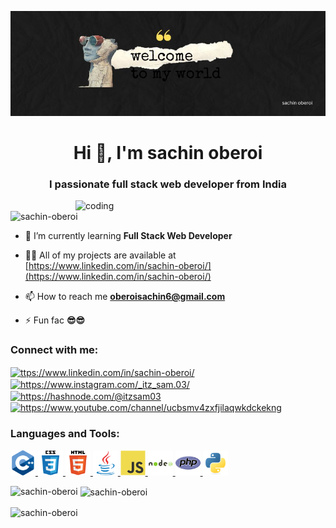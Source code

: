 ![logo](https://github.com/sachin-oberoi/sachin-oberoi/blob/main/welcome.jpg)
<h1 align="center">Hi 👋, I'm sachin oberoi</h1>
<h3 align="center">I passionate full stack web developer from India</h3>
<img align="right"alt="coding"width="400"src="https://i.pinimg.com/originals/ef/2d/b0/ef2db0885d94fd149a4b7914923bb2a3.gif">
<p align="left"> <img src="https://komarev.com/ghpvc/?username=sachin-oberoi&label=Profile%20views&color=0e75b6&style=flat" alt="sachin-oberoi" /> </p>

- 🌱 I’m currently learning **Full Stack Web Developer**

- 👨‍💻 All of my projects are available at [https://www.linkedin.com/in/sachin-oberoi/](https://www.linkedin.com/in/sachin-oberoi/)

- 📫 How to reach me **oberoisachin6@gmail.com**

- ⚡ Fun fac **😎😎**

<h3 align="left">Connect with me:</h3>
<p align="left">
<a href="https://linkedin.com/in/ttps://www.linkedin.com/in/sachin-oberoi/" target="blank"><img align="center" src="https://raw.githubusercontent.com/rahuldkjain/github-profile-readme-generator/master/src/images/icons/Social/linked-in-alt.svg" alt="ttps://www.linkedin.com/in/sachin-oberoi/" height="30" width="40" /></a>
<a href="https://instagram.com/https://www.instagram.com/_itz_sam.03/" target="blank"><img align="center" src="https://raw.githubusercontent.com/rahuldkjain/github-profile-readme-generator/master/src/images/icons/Social/instagram.svg" alt="https://www.instagram.com/_itz_sam.03/" height="30" width="40" /></a>
<a href="https://hashnode.com/https://hashnode.com/@itzsam03" target="blank"><img align="center" src="https://raw.githubusercontent.com/rahuldkjain/github-profile-readme-generator/master/src/images/icons/Social/hashnode.svg" alt="https://hashnode.com/@itzsam03" height="30" width="40" /></a>
<a href="https://www.youtube.com/c/https://www.youtube.com/channel/ucbsmv4zxfjilaqwkdckekng" target="blank"><img align="center" src="https://raw.githubusercontent.com/rahuldkjain/github-profile-readme-generator/master/src/images/icons/Social/youtube.svg" alt="https://www.youtube.com/channel/ucbsmv4zxfjilaqwkdckekng" height="30" width="40" /></a>
</p>

<h3 align="left">Languages and Tools:</h3>
<p align="left"> <a href="https://www.w3schools.com/cpp/" target="_blank" rel="noreferrer"> <img src="https://raw.githubusercontent.com/devicons/devicon/master/icons/cplusplus/cplusplus-original.svg" alt="cplusplus" width="40" height="40"/> </a> <a href="https://www.w3schools.com/css/" target="_blank" rel="noreferrer"> <img src="https://raw.githubusercontent.com/devicons/devicon/master/icons/css3/css3-original-wordmark.svg" alt="css3" width="40" height="40"/> </a> <a href="https://www.w3.org/html/" target="_blank" rel="noreferrer"> <img src="https://raw.githubusercontent.com/devicons/devicon/master/icons/html5/html5-original-wordmark.svg" alt="html5" width="40" height="40"/> </a> <a href="https://www.java.com" target="_blank" rel="noreferrer"> <img src="https://raw.githubusercontent.com/devicons/devicon/master/icons/java/java-original.svg" alt="java" width="40" height="40"/> </a> <a href="https://developer.mozilla.org/en-US/docs/Web/JavaScript" target="_blank" rel="noreferrer"> <img src="https://raw.githubusercontent.com/devicons/devicon/master/icons/javascript/javascript-original.svg" alt="javascript" width="40" height="40"/> </a> <a href="https://nodejs.org" target="_blank" rel="noreferrer"> <img src="https://raw.githubusercontent.com/devicons/devicon/master/icons/nodejs/nodejs-original-wordmark.svg" alt="nodejs" width="40" height="40"/> </a> <a href="https://www.php.net" target="_blank" rel="noreferrer"> <img src="https://raw.githubusercontent.com/devicons/devicon/master/icons/php/php-original.svg" alt="php" width="40" height="40"/> </a> <a href="https://www.python.org" target="_blank" rel="noreferrer"> <img src="https://raw.githubusercontent.com/devicons/devicon/master/icons/python/python-original.svg" alt="python" width="40" height="40"/> </a> </p>

<p><img align="left" src="https://github-readme-stats.vercel.app/api/top-langs?username=sachin-oberoi&show_icons=true&locale=en&layout=compact" alt="sachin-oberoi" /></p>

<p>&nbsp;<img align="center" src="https://github-readme-stats.vercel.app/api?username=sachin-oberoi&show_icons=true&locale=en" alt="sachin-oberoi" /></p>

<p><img align="center" src="https://github-readme-streak-stats.herokuapp.com/?user=sachin-oberoi&" alt="sachin-oberoi" /></p>


